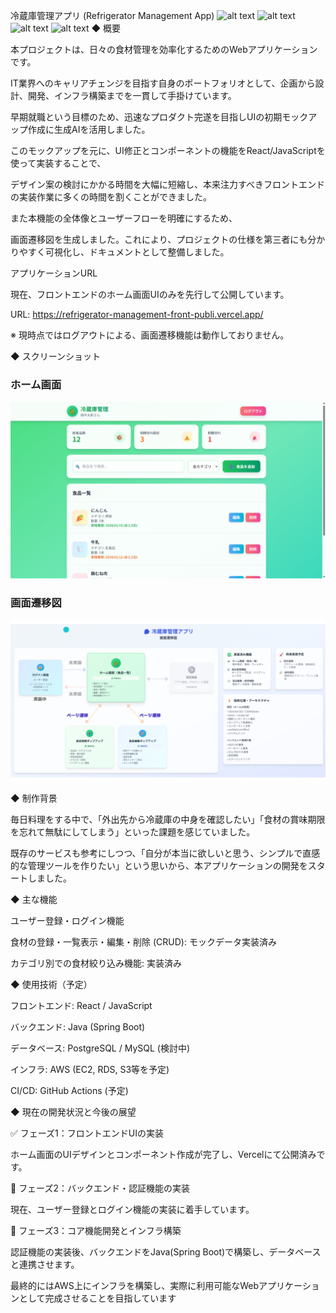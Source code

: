 冷蔵庫管理アプリ (Refrigerator Management App)
![alt text](https://img.shields.io/badge/React-61DAFB?style=for-the-badge&logo=react&logoColor=black)
![alt text](https://img.shields.io/badge/Vercel-000000?style=for-the-badge&logo=vercel&logoColor=white)
![alt text](https://img.shields.io/badge/Java-ED8B00?style=for-the-badge&logo=openjdk&logoColor=white)
![alt text](https://img.shields.io/badge/AWS-232F3E?style=for-the-badge&logo=amazon-aws&logoColor=white)
◆ 概要

本プロジェクトは、日々の食材管理を効率化するためのWebアプリケーションです。

IT業界へのキャリアチェンジを目指す自身のポートフォリオとして、企画から設計、開発、インフラ構築までを一貫して手掛けています。

早期就職という目標のため、迅速なプロダクト完遂を目指しUIの初期モックアップ作成に生成AIを活用しました。

このモックアップを元に、UI修正とコンポーネントの機能をReact/JavaScriptを使って実装することで、

デザイン案の検討にかかる時間を大幅に短縮し、本来注力すべきフロントエンドの実装作業に多くの時間を割くことができました。

また本機能の全体像とユーザーフローを明確にするため、

画面遷移図を生成しました。これにより、プロジェクトの仕様を第三者にも分かりやすく可視化し、ドキュメントとして整備しました。

アプリケーションURL

現在、フロントエンドのホーム画面UIのみを先行して公開しています。

URL: https://refrigerator-management-front-publi.vercel.app/

※ 現時点ではログアウトによる、画面遷移機能は動作しておりません。



◆ スクリーンショット                                                                                                                
                                                                                                                                    
### ホーム画面                                                                                                                      
![ホーム画面](docs/images/ホームイメージ.png)                                                                                            
                                                                                                                                    
### 画面遷移図                                                                                                                      
![画面遷移図](docs/images/画面遷移図.png) 



◆ 制作背景

毎日料理をする中で、「外出先から冷蔵庫の中身を確認したい」「食材の賞味期限を忘れて無駄にしてしまう」といった課題を感じていました。

既存のサービスも参考にしつつ、「自分が本当に欲しいと思う、シンプルで直感的な管理ツールを作りたい」という思いから、本アプリケーションの開発をスタートしました。



◆ 主な機能

ユーザー登録・ログイン機能

食材の登録・一覧表示・編集・削除 (CRUD): モックデータ実装済み

カテゴリ別での食材絞り込み機能: 実装済み



◆ 使用技術（予定）

フロントエンド: React / JavaScript

バックエンド: Java (Spring Boot)

データベース: PostgreSQL / MySQL (検討中)

インフラ: AWS (EC2, RDS, S3等を予定)

CI/CD: GitHub Actions (予定)



◆ 現在の開発状況と今後の展望

✅ フェーズ1：フロントエンドUIの実装

ホーム画面のUIデザインとコンポーネント作成が完了し、Vercelにて公開済みです。

🚧 フェーズ2：バックエンド・認証機能の実装

現在、ユーザー登録とログイン機能の実装に着手しています。

🚀 フェーズ3：コア機能開発とインフラ構築

認証機能の実装後、バックエンドをJava(Spring Boot)で構築し、データベースと連携させます。

最終的にはAWS上にインフラを構築し、実際に利用可能なWebアプリケーションとして完成させることを目指しています
